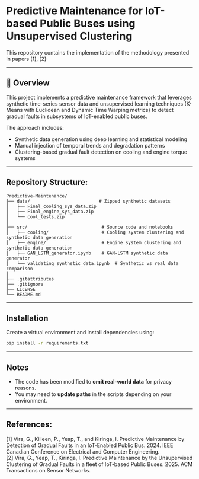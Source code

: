 # Predictive Maintenance for IoT-based Public Buses using Unsupervised Clustering

This repository contains the implementation of the methodology presented in papers [1], [2]:

---

## 📘 Overview

This project implements a predictive maintenance framework that leverages synthetic time-series sensor data and unsupervised learning techniques (K-Means with Euclidean and Dynamic Time Warping metrics) to detect gradual faults in subsystems of IoT-enabled public buses.

The approach includes:
- Synthetic data generation using deep learning and statistical modeling
- Manual injection of temporal trends and degradation patterns
- Clustering-based gradual fault detection on cooling and engine torque systems

---
## Repository Structure:
```
Predictive-Maintenance/  
├── data/                          # Zipped synthetic datasets  
│   ├── Final_cooling_sys_data.zip  
│   ├── Final_engine_sys_data.zip  
│   └── cool_tests.zip  
│  
├── src/                            # Source code and notebooks  
│   ├── cooling/                    # Cooling system clustering and synthetic data generation 
│   ├── engine/                     # Engine system clustering and synthetic data generation
│   ├── GAN_LSTM_generator.ipynb    # GAN-LSTM synthetic data generator  
│   └── validating_synthetic_data.ipynb  # Synthetic vs real data comparison  
│  
├── .gitattributes  
├── .gitignore  
├── LICENSE  
└── README.md  
```
---
## Installation

Create a virtual environment and install dependencies using:

```bash
pip install -r requirements.txt
```
---
## Notes

- The code has been modified to **omit real-world data** for privacy reasons.
- You may need to **update paths** in the scripts depending on your environment.
---
  
## References:

[1]	Vira, G., Killeen, P., Yeap, T., and Kiringa, I. Predictive Maintenance by Detection of Gradual Faults in an IoT-Enabled Public Bus. 2024. IEEE Canadian Conference on Electrical and Computer Engineering.  
[2]	Vira, G., Yeap, T., Kiringa, I. Predictive Maintenance by the Unsupervised Clustering of Gradual Faults in a fleet of IoT-based Public Buses. 2025. ACM Transactions on Sensor Networks.

